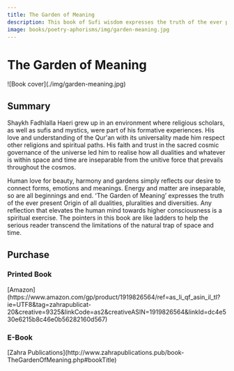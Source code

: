 ```yaml
---
title: The Garden of Meaning
description: This book of Sufi wisdom expresses the truth of the ever present Origin of all dualities, pluralities and diversities.
image: books/poetry-aphorisms/img/garden-meaning.jpg
---
```


# The Garden of Meaning

<div markdown="1" class="cover-image">
![Book cover](./img/garden-meaning.jpg)
</div>

## Summary 

Shaykh Fadhlalla Haeri grew up in an environment where religious scholars, as well as sufis and mystics, were part of his formative experiences. His love and understanding of the Qur'an with its universality made him respect other religions and spiritual paths. His faith and trust in the sacred cosmic governance of the universe led him to realise how all dualities and whatever is within space and time are inseparable from the unitive force that prevails throughout the cosmos.

Human love for beauty, harmony and gardens simply reflects our desire to connect forms, emotions and meanings. Energy and matter are inseparable, so are all beginnings and end. ʻThe Garden of Meaningʼ expresses the truth of the ever present Origin of all dualities, pluralities and diversities. Any reflection that elevates the human mind towards higher consciousness is a spiritual exercise. The pointers in this book are like ladders to help the serious reader transcend the limitations of the natural trap of space and time.

## Purchase

### Printed Book

<div markdown="3" class="purchase-link">
[Amazon](https://www.amazon.com/gp/product/1919826564/ref=as_li_qf_asin_il_tl?ie=UTF8&tag=zahrapublicat-20&creative=9325&linkCode=as2&creativeASIN=1919826564&linkId=dc4e530e6215b8c46e0b56282160d567)
</div>

### E-Book

<div markdown="3" class="purchase-link">
[Zahra Publications](http://www.zahrapublications.pub/book-TheGardenOfMeaning.php#bookTitle)
</div>